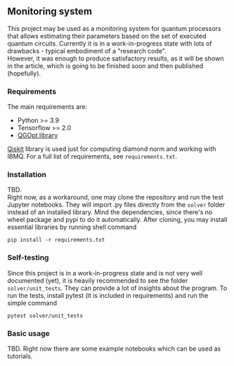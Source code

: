 ## Monitoring system

This project may be used as a monitoring system for quantum processors 
that allows estimating their parameters based on the set of executed quantum circuits.
Currently it is in a work-in-progress state with lots of drawbacks - typical embodiment of a "research code".   
However, it was enough to produce satisfactory results,
as it will be shown in the article, which is going to be finished soon and then published (hopefully).

### Requirements 

The main requirements are:
* Python >= 3.9
* Tensorflow >= 2.0
* [QGOpt library](https://github.com/LuchnikovI/QGOpt)

[Qiskit](https://qiskit.org/) library is used just for computing diamond norm and working with IBMQ.
For a full list of requirements, see `requirements.txt`.

### Installation

TBD.   
Right now, as a workaround, one may clone the repository and run the test Jupyter notebooks. 
They will import .py files directly from the `solver` folder instead of an installed library.
Mind the dependencies, since there's no wheel package and pypi to do it automatically.
After cloning, you may install essential libraries by running shell command
```shell
pip install -r requirements.txt
```

### Self-testing

Since this project is in a work-in-progress state and is not very well documented (yet), it
is heavily recommended to see the folder `solver/unit_tests`. 
They can provide a lot of insights about the program.
To run the tests, install pytest (it is included in requirements) and run the simple command
```
pytest solver/unit_tests
```

### Basic usage

TBD. Right now there are some example notebooks which can be used as tutorials.






